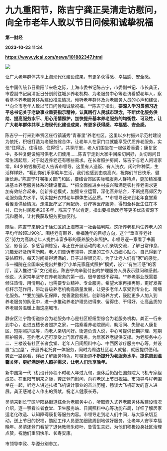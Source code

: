 # 九九重阳节，陈吉宁龚正吴清走访慰问，向全市老年人致以节日问候和诚挚祝福
**第一财经**

**2023-10-23 11:34**

**https://www.yicai.com/news/101882347.html**

![](https://imgcdn.yicai.com/uppics/slides/2023/10/f3c9a35251ca513af172d8bcbd37cc73.jpg)

让广大老年群体共享上海现代化建设成果，有更多获得感、幸福感、安全感。

在中国传统节日重阳节来临之际，上海市委书记陈吉宁，市委副书记、市长龚正，市委副书记吴清近日分别前往城乡养老机构、为老服务中心等走访看望老年人，察看基本养老服务体系建设推进情况，倾听老年群体及为老服务人员的心声和建议，**向全市老年人致以节日问候和诚挚祝福。**陈吉宁指出，**要深入学习贯彻习近平总书记关于老龄事业重要指示精神，认真践行人民城市理念，不断优化服务供给、提高服务水平、用心用情照护，加快提升基本养老服务的均衡性、可及性，让广大老年群体共享上海现代化建设成果，有更多获得感、幸福感、安全感。**

陈吉宁一行来到奉贤区庄行镇浦秀“青春里”养老社区。这里以乡村振兴示范村建设为依托，积极打造为老服务综合体，让老年人在家门口就能享受优质养老服务，实现“住得近、住得起、住得惯”。共享厅里，老人们围坐在一起做着香囊；康复室中，多种复健设施可供老人们使用……陈吉宁走到大家中间亲切问好，关切询问日常生活起居，对于就近养老还有哪些需求。在长者照护房间，陈吉宁与老人闲话家常。84岁的钱梅芳老人告诉市领导，这里有人送饭、有人洗衣，闲时种种菜，生活样样好。“看到你们乐享晚年生活，我们也感到由衷高兴，祝你们节日快乐、健康长寿。”陈吉宁叮嘱相关部门和区，要结合郊区实际和服务人群特点，更加精准推进基本养老服务体系的建设覆盖。**把全面推进乡村振兴和满足农村养老需求更加有效结合起来，创新养老模式，加强专业运营，深化医养结合，不断提高郊区为老服务能力水平，切实提升农村老年群体生活品质。**市领导还来到老年食堂察看餐食供给情况，走进医疗室了解配药、诊疗等医疗服务，得知全科医生住在本村、已为村民服务20多年，陈吉宁予以肯定，指出要推动医疗等更多优质资源下沉和覆盖，让村民获取服务更加便利。

随后，陈吉宁来到位于徐汇区的上海市第一社会福利院。这所养老机构住养老人的平均年龄超过90岁。围绕老有颐养、幸福晚年的目标方向，这个“垂直养老社区”努力为高龄老年人提供丰富多彩的康养服务和照护。市领导逐一察看了书画室、影音室、多感官训练室，与正在开展活动的老人们亲切交流，了解日常作息、兴趣爱好及所需所盼。老人们告诉市领导，这里的工作人员细心贴心，自己得到了妥帖照料，每天时间排得满满的，日子过得很充实。为了让老人们有“家”的感觉，市一福院在全国率先提出并推行“小单元家庭式照护”模式，设计“有生活感”的客厅，深入推进“家”文化建设。陈吉宁向辛勤付出的护理服务人员表示慰问和感谢，他说，大家常年坚守在养老服务的第一线，很辛苦很不容易。**养老事业既需要倾注热情、用情用心，也需要专业精神、专业服务。希望大家再接再厉，更好发挥标杆示范作用，带动各级养老机构高质量发展，让更多老年人享受到专业化、精细化服务。**要加强队伍保障，完善激励机制，创新培养方式，鼓励更多人加入到养老服务的队伍中，进一步推动养老护理员进得来、留得住、干得好，让高品质的养老服务温暖上海这座城市。

静安区江宁路街道综合为老服务中心是社区枢纽型综合为老服务机构。龚正一行来到中心，走进五楼长者照护之家，一路察看养老院房间、助浴间、失智老人康复区、短期照护区等，向老人亲切问好。街道负责人说，中心可提供长期护理、短期照护服务，签约老人还可享受上门医疗服务，为居家养老提供支撑。为老服务中心二、三楼设有社区长者食堂、老年人日间照料中心、中西医诊疗服务中心等，并设置“宝宝屋”，开展养老托育一体服务，同时为周边社区老人就餐、就医提供便利。龚正一路察看，详细了解服务特色，叮嘱街道**不断提升为老服务水平，提供周到温馨关怀，更好满足老人照护需求，让老人们乐享晚年。**

新中国第一代飞机设计师程不时老人年过九旬，退休后仍担任国务院大飞机专家组成员。在重阳节到来之际，龚正登门慰问，向程老送上节日祝福。市领导与程老围坐在一起，听老人讲述扎根飞机设计事业的奋斗历程，畅谈大飞机研发的喜人进展。龚正感谢老人作出的贡献，祝老人健康长寿。

吴清来到长宁区华阳路街道综合为老服务中心，听取嵌入式养老服务体系建设情况介绍，逐一察看长者食堂、卫生服务站、日间照料中心等功能布局，详细了解居家适老化改造、认知障碍康复等服务内容。市领导走到老人们中间，与大家亲切互动，送上节日的祝福，勉励工作人员更加细致周到地做好服务，让老年人安享幸福晚年。吴清还登门看望了退休教师朱榄叶、鲁雪生夫妇，为他们积极投身社区治理点赞，祝他们重阳快乐、长寿安康。

市领导李政、华源分别参加。